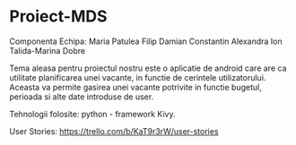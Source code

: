 # Proiect-MDS
Componenta Echipa:
Maria Patulea
Filip Damian Constantin
Alexandra Ion
Talida-Marina Dobre

Tema aleasa pentru proiectul nostru este o aplicatie de android care are ca utilitate planificarea unei vacante, in functie de cerintele utilizatorului. Aceasta va permite gasirea unei vacante potrivite in functie bugetul, perioada si alte date introduse de user.

Tehnologii folosite: python - framework Kivy.

 User Stories: https://trello.com/b/KaT9r3rW/user-stories
